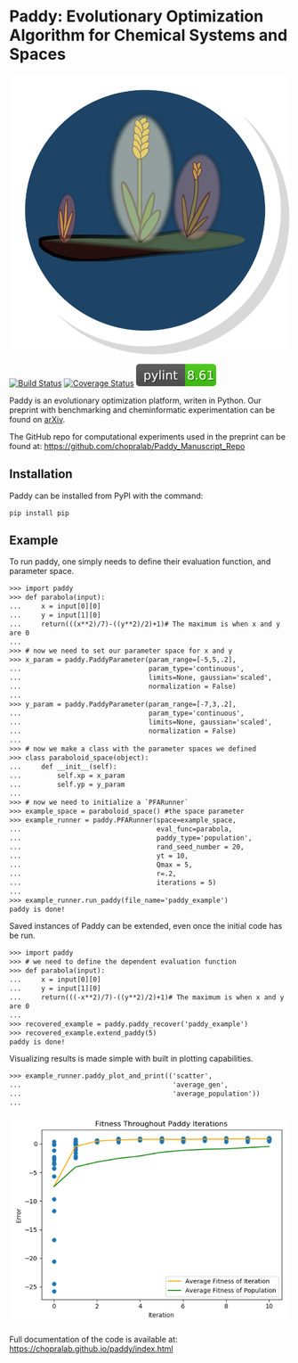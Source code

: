 
# Paddy: Evolutionary Optimization Algorithm for Chemical Systems and Spaces

![logo](https://github.com/chopralab/Paddy/blob/master/paddy.svg?raw=True)

[![Build Status](https://travis-ci.org/chopralab/paddy.svg?branch=master)](https://travis-ci.org/chopralab/paddy)
[![Coverage Status](https://coveralls.io/repos/github/chopralab/paddy/badge.svg?branch=master)](https://coveralls.io/github/chopralab/paddy?branch=master)
![pylint](https://github.com/chopralab/Paddy/blob/master/pylint.svg?raw=True)

Paddy is an evolutionary optimization platform, writen in Python.
Our preprint with benchmarking and cheminformatic experimentation can be found on [arXiv](https://arxiv.org/abs/2403.15101).

The GitHub repo for computational experiments used in the preprint can be found at: https://github.com/chopralab/Paddy_Manuscript_Repo

## Installation

Paddy can be installed from PyPI with the command:

```
pip install pip
```

## Example

To run paddy, one simply needs to define their evaluation function, and parameter space.

```
>>> import paddy
>>> def parabola(input):
...     x = input[0][0]
...     y = input[1][0]
...     return(((x**2)/7)-((y**2)/2)+1)# The maximum is when x and y are 0
...
>>> # now we need to set our parameter space for x and y
>>> x_param = paddy.PaddyParameter(param_range=[-5,5,.2],
...                                param_type='continuous',
...                                limits=None, gaussian='scaled',
...                                normalization = False)
...
>>> y_param = paddy.PaddyParameter(param_range=[-7,3,.2],
...                                param_type='continuous',
...                                limits=None, gaussian='scaled',
...                                normalization = False)
...
>>> # now we make a class with the parameter spaces we defined
>>> class paraboloid_space(object):
...     def __init__(self):
...         self.xp = x_param
...         self.yp = y_param
...
>>> # now we need to initialize a `PFARunner`
>>> example_space = paraboloid_space() #the space parameter
>>> example_runner = paddy.PFARunner(space=example_space,
...                                  eval_func=parabola,
...                                  paddy_type='population',
...                                  rand_seed_number = 20,
...                                  yt = 10,
...                                  Qmax = 5,
...                                  r=.2,
...                                  iterations = 5)
...
>>> example_runner.run_paddy(file_name='paddy_example')
paddy is done!
```
Saved instances of Paddy can be extended, even once the initial code has be run.

```
>>> import paddy
>>> # we need to define the dependent evaluation function
>>> def parabola(input):
...     x = input[0][0]
...     y = input[1][0]
...     return(((-x**2)/7)-((y**2)/2)+1)# The maximum is when x and y are 0
...
>>> recovered_example = paddy.paddy_recover('paddy_example')
>>> recovered_example.extend_paddy(5)
paddy is done!
```

Visualizing results is made simple with built in plotting capabilities.

```
>>> example_runner.paddy_plot_and_print(('scatter',
...                                      'average_gen',
...                                      'average_population'))
...
```
![example](example_figure.png)

Full documentation of the code is available at: https://chopralab.github.io/paddy/index.html
